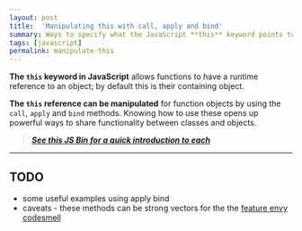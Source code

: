 ```yaml
---
layout: post
title:  'Manipulating this with call, apply and bind'
summary: Ways to specify what the JavaScript **this** keyword points to.
tags: [javascript]
permalink: manipulate-this
---
```


**The `this` keyword in JavaScript** allows functions to have a <span class="tooltip" data-tooltip="This is key for dynamically adding functionality to objects.">runtime reference</span> to an object; by default this is their containing object.

**The `this` reference can be manipulated** for function objects by using the `call`, `apply` and `bind` methods. Knowing how to use these opens up powerful ways to share functionality between classes and objects. 

> **_[See this JS Bin for a quick introduction to each](https://jsbin.com/tipevoj/2/edit?js,console)_**

--- 

## TODO 
* some useful examples using apply bind
* caveats - these methods can be strong vectors for the the [feature envy codesmell](https://blog.codinghorror.com/code-smells/)
